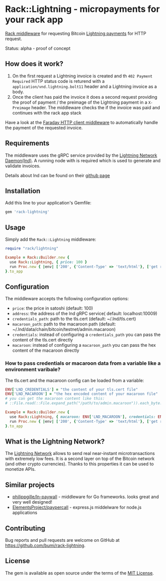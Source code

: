 # Rack::Lightning - micropayments for your rack app

[Rack middleware](https://rack.github.io/) for requesting Bitcoin [Lightning payments](http://lightning.network/) for HTTP request.

Status: alpha - proof of concept

## How does it work?

1. On the first request a Lightning invoice is created and th `402 Payment Required` HTTP status code is returend 
with a `application/vnd.lightning.bolt11` header and a Lightning invoice as a body.
2. Once the client has paid the invoice it does a second request providing the proof of payment / the preimage of the Lightning
payment in a `X-Preimage` header. The middleware checks the if the invoice was paid and continues with the rack app stack


Have a look at the [Faraday HTTP client middleware](https://github.com/bumi/faraday_ln_paywall) to automatically handle the 
payment of the requested invoice.

## Requirements

The middleware uses the gRPC service provided by the [Lightning Network Daemon(lnd)](https://github.com/lightningnetwork/lnd/).
A running node with is required which is used to generate and validate invoices.

Details about lnd can be found on their [github page](https://github.com/lightningnetwork/lnd/)

## Installation

Add this line to your application's Gemfile:

```ruby
gem 'rack-lightning'
```

## Usage

Simply add the `Rack::Lightning` middleware:

```ruby
require "rack/lightning"

Example = Rack::Builder.new {
  use Rack::Lightning, { price: 100 } 
  run Proc.new { |env| ['200', {'Content-Type' => 'text/html'}, ['get rack\'d']] }
}.to_app
```

## Configuration 

The middleware accepts the following configuration options: 

* `price`: the price in satoshi (default: 100)
* `address`: the address of the lnd gRPC service( default: localhost:10009)
* `credentials_path`: path to the tls.cert (default: ~/.lnd/tls.cert)
* `macaroon_path`: path to the macaroon path (default: ~/.lnd/data/chain/bitcoin/testnet/admin.macaroon)
* `credentials`: instead of configuring a `credentials_path` you can pass the content of the tls.cert directly
* `macaroon`: instead of configuring a `macaroon_path` you can pass the hex content of the macaroon directly

### How to pass credentials or macaroon data from a variable like a environment varibale?

The tls.cert and the macaroon config can be loaded from a variable:

```ruby
ENV['LND_CREDENTIALS'] = "the content of your tls.cert file"
ENV['LND_MACAROON'] = "the hex encoded content of your macaroon file"
# you can get the macaroon content like this: 
# ::File.read(::File.expand_path("/path/to/admin.macaroon")).each_byte.map { |b| b.to_s(16).rjust(2,'0') }.join 

Example = Rack::Builder.new {
  use Rack::Lightning, { macaroon: ENV['LND_MACAROON'], credentials: ENV['LND_CREDENTIALS'] } 
  run Proc.new { |env| ['200', {'Content-Type' => 'text/html'}, ['get rack\'d']] }
}.to_app
```


## What is the Lightning Network?

The [Lightning Network](https://en.wikipedia.org/wiki/Lightning_Network) allows to send real near-instant microtransactions with extremely low fees. 
It is a second layer on top of the Bitcoin network (and other crypto currencies). 
Thanks to this properties it can be used to monetize APIs. 

## Similar projects

* [philippgille/ln-paywall](https://github.com/philippgille/ln-paywall) - middleware for Go frameworks. looks great and very well designed!
* [ElementsProject/paypercall](https://github.com/ElementsProject/paypercall) - express.js middelware for node.js applications


## Contributing

Bug reports and pull requests are welcome on GitHub at https://github.com/bumi/rack-lightning.

## License

The gem is available as open source under the terms of the [MIT License](http://opensource.org/licenses/MIT).
